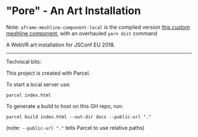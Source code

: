 # "Pore" - An Art Installation


Note: `aframe-meshline-component-local` is the compiled version [this custom meshline component](https://github.com/AndresCuervo/cwervo-custom-aframe-meshline-component), with an overhauled `yarn dist` command

A WebVR art installation for JSConf EU 2018.

---

Technical bits:

This project is created with Parcel.

To start a local server use:

```
parcel index.html
```


To generate a build to host on this GH repo, run:

```
parcel build index.html --out-dir docs --public-url "."
```

(note: `--public-url "."` tells Parcel to use relative paths)
